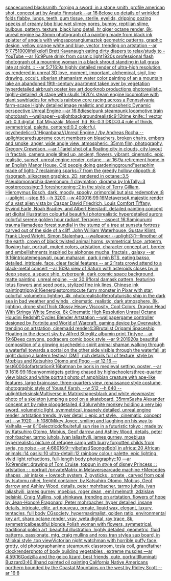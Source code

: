 [space](https://www.ebank.nz/aiartgenerator?category=space)[cursed blacksmith, forging a sword, in a stone smith, profile american shot, concept art by Anato Finnstark --ar 16:8](https://www.ebank.nz/aiartgenerator?category=cursed%20blacksmith%2C%20forging%20a%20sword%2C%20in%20a%20stone%20smith%2C%20profile%20american%20shot%2C%20concept%20art%20by%20Anato%20Finnstark%20--ar%2016%3A8)[close up details of wrinkled folds flabby, lungs, teeth, gum tissue, sterile, eyelids, dripping oozing specks of creamy bbq blue wet slimey pores, bumpy, reptilian slime, bulbous, pattern, texture, black lung detail, hr giger octane render, 8k, unreal engine 5](https://www.ebank.nz/aiartgenerator?category=close%20up%20details%20of%20wrinkled%20folds%20flabby%2C%20lungs%2C%20teeth%2C%20gum%20tissue%2C%20sterile%2C%20eyelids%2C%20dripping%20oozing%20specks%20of%20creamy%20bbq%20blue%20wet%20slimey%20pores%2C%20bumpy%2C%20reptilian%20slime%2C%20bulbous%2C%20pattern%2C%20texture%2C%20black%20lung%20detail%2C%20hr%20giger%20octane%20render%2C%208k%2C%20unreal%20engine%205)[a 35mm photograph of a painting made from black ink splatter of angels with wings](https://www.ebank.nz/aiartgenerator?category=a%2035mm%20photograph%20of%20a%20painting%20made%20from%20black%20ink%20splatter%20of%20angels%20with%20wings)[sporangium](https://www.ebank.nz/aiartgenerator?category=sporangium)[aztek geometric patterns, graphic design, yellow orange white and blue, vector, trending on artstation --ar 5:7](https://www.ebank.nz/aiartgenerator?category=aztek%20geometric%20patterns%2C%20graphic%20design%2C%20yellow%20orange%20white%20and%20blue%2C%20vector%2C%20trending%20on%20artstation%20--ar%205%3A7)[.75](https://www.ebank.nz/aiartgenerator?category=.75)[1000](https://www.ebank.nz/aiartgenerator?category=1000)[lifelike](https://www.ebank.nz/aiartgenerator?category=lifelike)[lofi Brett Kavanaugh eating dirty diapers to relax/study to - YouTube --ar 16:9](https://www.ebank.nz/aiartgenerator?category=lofi%20Brett%20Kavanaugh%20eating%20dirty%20diapers%20to%20relax/study%20to%20-%20YouTube%20--ar%2016%3A9)[Pure drink from cosmic light](https://www.ebank.nz/aiartgenerator?category=Pure%20drink%20from%20cosmic%20light)[1920s professional flash photograph of a mourning woman in a black shroud standing in tall grass late at night. :: --ar 5:7](https://www.ebank.nz/aiartgenerator?category=1920s%20professional%20flash%20photograph%20of%20a%20mourning%20woman%20in%20a%20black%20shroud%20standing%20in%20tall%20grass%20late%20at%20night.%20%3A%3A%20--ar%205%3A7)[16:9](https://www.ebank.nz/aiartgenerator?category=16%3A9)[a highly detailed render of ultra-high resolution, as rendered in unreal 3D love, moment, important, alchemical, sigil, line drawing, occult, siberian shamanism water color painting of an a mountain lake an abandoned 19th-century apartment taken over by vegetation hyperdetailed airbrush poster key art doorknob productions photorealistic, highly-detailed, dj stage with skulls 1920's steam engine locomotive with giant sawblades for wheels rainbow core racing across a Pennsylvania farm-scape Highly detailed image realistic and atmospheric Dynamic perspective Unreal Engine --ar 16:8](https://www.ebank.nz/aiartgenerator?category=a%20highly%20detailed%20render%20of%20ultra-high%20resolution%2C%20as%20rendered%20in%20unreal%203D%20love%2C%20moment%2C%20important%2C%20alchemical%2C%20sigil%2C%20line%20drawing%2C%20occult%2C%20siberian%20shamanism%20water%20color%20painting%20of%20an%20a%20mountain%20lake%20an%20abandoned%2019th-century%20apartment%20taken%20over%20by%20vegetation%20hyperdetailed%20airbrush%20poster%20key%20art%20doorknob%20productions%20photorealistic%2C%20highly-detailed%2C%20dj%20stage%20with%20skulls%201920%27s%20steam%20engine%20locomotive%20with%20giant%20sawblades%20for%20wheels%20rainbow%20core%20racing%20across%20a%20Pennsylvania%20farm-scape%20Highly%20detailed%20image%20realistic%20and%20atmospheric%20Dynamic%20perspective%20Unreal%20Engine%20--ar%2016%3A8)[](https://www.ebank.nz/aiartgenerator?category=)[dieselpunk steampunk locomotive train photobash --wallpaper](https://www.ebank.nz/aiartgenerator?category=dieselpunk%20steampunk%20locomotive%20train%20photobash%20--wallpaper)[--uplight](https://www.ebank.nz/aiartgenerator?category=--uplight)[background](https://www.ebank.nz/aiartgenerator?category=background)[realistic](https://www.ebank.nz/aiartgenerator?category=realistic)[9:12](https://www.ebank.nz/aiartgenerator?category=9%3A12)[time knife::1 vector art::0.3 digital, flat Miyazaki, Monet, hd, 8k::0.3 D&D::0.4 rule of thirds, symmetrical, palette, centered:0.2 colorful, psychedelic::0.1](https://www.ebank.nz/aiartgenerator?category=time%20knife%3A%3A1%20vector%20art%3A%3A0.3%20digital%2C%20flat%20Miyazaki%2C%20Monet%2C%20hd%2C%208k%3A%3A0.3%20D%26D%3A%3A0.4%20rule%20of%20thirds%2C%20symmetrical%2C%20palette%2C%20centered%3A0.2%20colorful%2C%20psychedelic%3A%3A0.1)[Higanbana//Unreal Engine / /by Andreas Rocha --uplight](https://www.ebank.nz/aiartgenerator?category=Higanbana//Unreal%20Engine%20/%20/by%20Andreas%20Rocha%20--uplight)[scared](https://www.ebank.nz/aiartgenerator?category=scared)[supreme court members on bleachers, broken chairs, embers and smoke, anger, wide angle view, atmospheric, 35mm film, photography, Gregory Crewdson, —ar 1:1](https://www.ebank.nz/aiartgenerator?category=supreme%20court%20members%20on%20bleachers%2C%20broken%20chairs%2C%20embers%20and%20smoke%2C%20anger%2C%20wide%20angle%20view%2C%20atmospheric%2C%2035mm%20film%2C%20photography%2C%20Gregory%20Crewdson%2C%20%E2%80%94ar%201%3A1)[ariel shot of a floating city in clouds, city layout in fractals, camera angle tilted up, ancient, flowers, vibrant, cinematic, epic, realistic, sunset, unreal engine render, octane --ar 16:9](https://www.ebank.nz/aiartgenerator?category=ariel%20shot%20of%20a%20floating%20city%20in%20clouds%2C%20city%20layout%20in%20fractals%2C%20camera%20angle%20tilted%20up%2C%20ancient%2C%20flowers%2C%20vibrant%2C%20cinematic%2C%20epic%2C%20realistic%2C%20sunset%2C%20unreal%20engine%20render%2C%20octane%20--ar%2016%3A9)[a retirement home in an English Manor House. Old people doing gardening](https://www.ebank.nz/aiartgenerator?category=a%20retirement%20home%20in%20an%20English%20Manor%20House.%20Old%20people%20doing%20gardening)[ground"](https://www.ebank.nz/aiartgenerator?category=ground%22)[seraphim made of light::7 reclaiming sparks::7 from the greedy hollow qlippoth::8 risograph, silkscreen graphics, 2D, rendered in octane::3.5 Pseudomonarchia daemonum::1 claymation, diorama by InkTally::3 postprocessing::3 foreshortening::2 in the style of Terry Gilliam, Hieronymus Bosch, dark, moody, spooky, primordial but also redemptive::8 --uplight --stop 85 --h 3200 --w 4000](https://www.ebank.nz/aiartgenerator?category=seraphim%20made%20of%20light%3A%3A7%20reclaiming%20sparks%3A%3A7%20from%20the%20greedy%20hollow%20qlippoth%3A%3A8%20risograph%2C%20silkscreen%20graphics%2C%202D%2C%20rendered%20in%20octane%3A%3A3.5%20Pseudomonarchia%20daemonum%3A%3A1%20claymation%2C%20diorama%20by%20InkTally%3A%3A3%20postprocessing%3A%3A3%20foreshortening%3A%3A2%20in%20the%20style%20of%20Terry%20Gilliam%2C%20Hieronymus%20Bosch%2C%20dark%2C%20moody%2C%20spooky%2C%20primordial%20but%20also%20redemptive%3A%3A8%20--uplight%20--stop%2085%20--h%203200%20--w%204000)[16:9](https://www.ebank.nz/aiartgenerator?category=16%3A9)[9:16](https://www.ebank.nz/aiartgenerator?category=9%3A16)[Metaverse](https://www.ebank.nz/aiartgenerator?category=Metaverse)[A majestic render of a vast alien vista by Caspar David Friedrich, Louis Comfort Tiffany, Eyvind Earle, Noah Bradley, and Albert Bierstadt, detailed painting concept art digital illustration colourful beautiful photorealistic hyperdetailed aurora colorful serene golden hour radiant Terragen --aspect 16:9](https://www.ebank.nz/aiartgenerator?category=A%20majestic%20render%20of%20a%20vast%20alien%20vista%20by%20Caspar%20David%20Friedrich%2C%20Louis%20Comfort%20Tiffany%2C%20Eyvind%20Earle%2C%20Noah%20Bradley%2C%20and%20Albert%20Bierstadt%2C%20detailed%20painting%20concept%20art%20digital%20illustration%20colourful%20beautiful%20photorealistic%20hyperdetailed%20aurora%20colorful%20serene%20golden%20hour%20radiant%20Terragen%20--aspect%2016%3A9)[amigurumi trauma llama](https://www.ebank.nz/aiartgenerator?category=amigurumi%20trauma%20llama)[deep forest sundial in the stump of a tree at sunset](https://www.ebank.nz/aiartgenerator?category=deep%20forest%20sundial%20in%20the%20stump%20of%20a%20tree%20at%20sunset)[a fortress carved out of the side of a cliff, John William Waterhouse, Gustav Klimt, Frank Lloyd Wright, Simon Stalenhag, --wallpaper --uplight](https://www.ebank.nz/aiartgenerator?category=a%20fortress%20carved%20out%20of%20the%20side%20of%20a%20cliff%2C%20John%20William%20Waterhouse%2C%20Gustav%20Klimt%2C%20Frank%20Lloyd%20Wright%2C%20Simon%20Stalenhag%2C%20--wallpaper%20--uplight)[3:1](https://www.ebank.nz/aiartgenerator?category=3%3A1)[--ll](https://www.ebank.nz/aiartgenerator?category=--ll)[mother of the earth, crown of black twisted animal horns, symmetrical face, artgerm, flowing hair, portrait, muted colors, artstation, character concept art, border and embellishments inspiried by alphonse mucha, fractals , galaxy --ar 9:16](https://www.ebank.nz/aiartgenerator?category=mother%20of%20the%20earth%2C%20crown%20of%20black%20twisted%20animal%20horns%2C%20symmetrical%20face%2C%20artgerm%2C%20flowing%20hair%2C%20portrait%2C%20muted%20colors%2C%20artstation%2C%20character%20concept%20art%2C%20border%20and%20embellishments%20inspiried%20by%20alphonse%20mucha%2C%20fractals%20%2C%20galaxy%20--ar%209%3A16)[intricate](https://www.ebank.nz/aiartgenerator?category=intricate)[megawati, puan maharani, park ji min BTS, eating bakso, detailed, intricate, face, clear facial features -- ar 2:1](https://www.ebank.nz/aiartgenerator?category=megawati%2C%20puan%20maharani%2C%20park%20ji%20min%20BTS%2C%20eating%20bakso%2C%20detailed%2C%20intricate%2C%20face%2C%20clear%20facial%20features%20--%20ar%202%3A1)[rats crowd attend to a black-metal concert --ar 16:9](https://www.ebank.nz/aiartgenerator?category=rats%20crowd%20attend%20to%20a%20black-metal%20concert%20--ar%2016%3A9)[a view of Saturn with asteroids closes by in deep space, a space ship, cyberpunk, dark cosmic space background, matte painting, unreal engine, --ar 30:9](https://www.ebank.nz/aiartgenerator?category=a%20view%20of%20Saturn%20with%20asteroids%20closes%20by%20in%20deep%20space%2C%20a%20space%20ship%2C%20cyberpunk%2C%20dark%20cosmic%20space%20background%2C%20matte%20painting%2C%20unreal%20engine%2C%20--ar%2030%3A9)[floral damask pattern, featuring lotus flowers and seed pods, stylized fine ink lines, Chinese ink painting](https://www.ebank.nz/aiartgenerator?category=floral%20damask%20pattern%2C%20featuring%20lotus%20flowers%20and%20seed%20pods%2C%20stylized%20fine%20ink%20lines%2C%20Chinese%20ink%20painting)[trippy](https://www.ebank.nz/aiartgenerator?category=trippy)[9:16](https://www.ebank.nz/aiartgenerator?category=9%3A16)[energies](https://www.ebank.nz/aiartgenerator?category=energies)[toronto](https://www.ebank.nz/aiartgenerator?category=toronto)[cute furry monster in Pixar with star, colorful, volumetric lighting, 4k, photorealistic](https://www.ebank.nz/aiartgenerator?category=cute%20furry%20monster%20in%20Pixar%20with%20star%2C%20colorful%2C%20volumetric%20lighting%2C%204k%2C%20photorealistic)[Retrofuturistic ship in the dark sea in bad weather and winds , cinematic, realistic, dark atmosphere, 8k, lighting, drone shot](https://www.ebank.nz/aiartgenerator?category=Retrofuturistic%20ship%20in%20the%20dark%20sea%20in%20bad%20weather%20and%20winds%20%2C%20cinematic%2C%20realistic%2C%20dark%20atmosphere%2C%208k%2C%20lighting%2C%20drone%20shot)[Thick Glossy Heavy Viscosity, Cool Colors, Dragon Head With Stringy White Smoke, 8k Cinematic High Resolution Unreal Octane Houdini Redshift Cycles Blender Artstation --wallpaper](https://www.ebank.nz/aiartgenerator?category=Thick%20Glossy%20Heavy%20Viscosity%2C%20Cool%20Colors%2C%20Dragon%20Head%20With%20Stringy%20White%20Smoke%2C%208k%20Cinematic%20High%20Resolution%20Unreal%20Octane%20Houdini%20Redshift%20Cycles%20Blender%20Artstation%20--wallpaper)[game controller designed by Fortnite and World of Warcraft, gaming device by Overwatch, trending on artstation, cinema4d render](https://www.ebank.nz/aiartgenerator?category=game%20controller%20designed%20by%20Fortnite%20and%20World%20of%20Warcraft%2C%20gaming%20device%20by%20Overwatch%2C%20trending%20on%20artstation%2C%20cinema4d%20render)[4:3](https://www.ebank.nz/aiartgenerator?category=4%3A3)[Brutalist Origami Spaceship Floating in the desert sky by Alfred Stieglitz albumin print Tintype --ar 19:6](https://www.ebank.nz/aiartgenerator?category=Brutalist%20Origami%20Spaceship%20Floating%20in%20the%20desert%20sky%20by%20Alfred%20Stieglitz%20albumin%20print%20Tintype%20--ar%2019%3A6)[Deep canyons, podracers comic book style --ar 9:20](https://www.ebank.nz/aiartgenerator?category=Deep%20canyons%2C%20podracers%20comic%20book%20style%20--ar%209%3A20)[1920](https://www.ebank.nz/aiartgenerator?category=1920)[a beautiful composition of a glowing psychedelic spirit animal shaman walking through a waterfall towards a portal on the other side visible through the waterfall, at night during a lantern festival, DMT,  rich details full of texture, style by Mœbius and Katsuhiro Otomo and Pogo —ar 12:16 —test](https://www.ebank.nz/aiartgenerator?category=a%20beautiful%20composition%20of%20a%20glowing%20psychedelic%20spirit%20animal%20shaman%20walking%20through%20a%20waterfall%20towards%20a%20portal%20on%20the%20other%20side%20visible%20through%20the%20waterfall%2C%20at%20night%20during%20a%20lantern%20festival%2C%20DMT%2C%20%20rich%20details%20full%20of%20texture%2C%20style%20by%20M%C5%93bius%20and%20Katsuhiro%20Otomo%20and%20Pogo%20%E2%80%94ar%2012%3A16%20%E2%80%94test)[6000](https://www.ebank.nz/aiartgenerator?category=6000)[dof](https://www.ebank.nz/aiartgenerator?category=dof)[artstation](https://www.ebank.nz/aiartgenerator?category=artstation)[9:16](https://www.ebank.nz/aiartgenerator?category=9%3A16)[batman by boris in medieval setting, poster, --ar 9:16](https://www.ebank.nz/aiartgenerator?category=batman%20by%20boris%20in%20medieval%20setting%2C%20poster%2C%20--ar%209%3A16)[16:9](https://www.ebank.nz/aiartgenerator?category=16%3A9)[9:16](https://www.ebank.nz/aiartgenerator?category=9%3A16)[canyon](https://www.ebank.nz/aiartgenerator?category=canyon)[midgets getting chased by highschoolers](https://www.ebank.nz/aiartgenerator?category=midgets%20getting%20chased%20by%20highschoolers)[three-quarter view black and white portrait photo of amphibian creature with ape-like features, large braincase, three-quarters view, renaissance style costume, photographic style of Yousuf Karsh, --w 512 --h 640 --uplight](https://www.ebank.nz/aiartgenerator?category=three-quarter%20view%20black%20and%20white%20portrait%20photo%20of%20amphibian%20creature%20with%20ape-like%20features%2C%20large%20braincase%2C%20three-quarters%20view%2C%20renaissance%20style%20costume%2C%20photographic%20style%20of%20Yousuf%20Karsh%2C%20--w%20512%20--h%20640%20--uplight)[beksinski](https://www.ebank.nz/aiartgenerator?category=beksinski)[Multiverse in Matrix](https://www.ebank.nz/aiartgenerator?category=Multiverse%20in%20Matrix)[shapes](https://www.ebank.nz/aiartgenerator?category=shapes)[black and white viewmaster photo of a skeleton jumping a pool on a skateboard, 35mm](https://www.ebank.nz/aiartgenerator?category=black%20and%20white%20viewmaster%20photo%20of%20a%20skeleton%20jumping%20a%20pool%20on%20a%20skateboard%2C%2035mm)[Sasha Alexander concept art by mike ploog](https://www.ebank.nz/aiartgenerator?category=Sasha%20Alexander%20concept%20art%20by%20mike%20ploog)[detailed,](https://www.ebank.nz/aiartgenerator?category=detailed%2C)[4:3](https://www.ebank.nz/aiartgenerator?category=4%3A3)[blur](https://www.ebank.nz/aiartgenerator?category=blur)[white monkey holding a very big sword, volumetric light, symmetrical, insanely detailed, unreal engine render, artstation trends, hyper detail :: epic art style. , cinematic, concept art --w 1920 --h 1080](https://www.ebank.nz/aiartgenerator?category=white%20monkey%20holding%20a%20very%20big%20sword%2C%20volumetric%20light%2C%20symmetrical%2C%20insanely%20detailed%2C%20unreal%20engine%20render%2C%20artstation%20trends%2C%20hyper%20detail%20%3A%3A%20epic%20art%20style.%20%2C%20cinematic%2C%20concept%20art%20--w%201920%20--h%201080)[Mikey Joyce, smiling and laughing on his way to Valhalla —ar 8:10](https://www.ebank.nz/aiartgenerator?category=Mikey%20Joyce%2C%20smiling%20and%20laughing%20on%20his%20way%20to%20Valhalla%20%E2%80%94ar%208%3A10)[electric](https://www.ebank.nz/aiartgenerator?category=electric)[dof](https://www.ebank.nz/aiartgenerator?category=dof)[buitefull sun rise in a futuristic tokyo :  made by by Katsuhiro Otomo, Mobius, Geof darrow and Ashley Wood, details, peter mohrbacher, tarmo juhola, ivan laliashvili, james gurney, moebius](https://www.ebank.nz/aiartgenerator?category=buitefull%20sun%20rise%20in%20a%20futuristic%20tokyo%20%3A%20%20made%20by%20by%20Katsuhiro%20Otomo%2C%20Mobius%2C%20Geof%20darrow%20and%20Ashley%20Wood%2C%20details%2C%20peter%20mohrbacher%2C%20tarmo%20juhola%2C%20ivan%20laliashvili%2C%20james%20gurney%2C%20moebius)[a hyperrealistic picture of refugee camp with burry forgotten childs from syria,  no noise --ar 4:6](https://www.ebank.nz/aiartgenerator?category=a%20hyperrealistic%20picture%20of%20refugee%20camp%20with%20burry%20forgotten%20childs%20from%20syria%2C%20%20no%20noise%20--ar%204%3A6)[80](https://www.ebank.nz/aiartgenerator?category=80)[16:9](https://www.ebank.nz/aiartgenerator?category=16%3A9)[--vibefast](https://www.ebank.nz/aiartgenerator?category=--vibefast)[[SpongeBob] in africa::20 African animals::14 oasis::10 ultra-detail::12 rainbow colour palette, epic lighting, vivid light refractions, full-length body photography::10 —ar 16:9](https://www.ebank.nz/aiartgenerator?category=%5BSpongeBob%5D%20in%20africa%3A%3A20%20African%20animals%3A%3A14%20oasis%3A%3A10%20ultra-detail%3A%3A12%20rainbow%20colour%20palette%2C%20epic%20lighting%2C%20vivid%20light%20refractions%2C%20full-length%20body%20photography%3A%3A10%20%E2%80%94ar%2016%3A9)[render::](https://www.ebank.nz/aiartgenerator?category=render%3A%3A)[drawing of Tom Cruise, topgun in style of disney Princess : : artstation : : portrait /private](https://www.ebank.nz/aiartgenerator?category=drawing%20of%20Tom%20Cruise%2C%20topgun%20in%20style%20of%20disney%20Princess%20%3A%20%3A%20artstation%20%3A%20%3A%20portrait%20/private)[Matrix in Metaverse](https://www.ebank.nz/aiartgenerator?category=Matrix%20in%20Metaverse)[arcade machine +Mercedes shapes , air intake + lowtech system ,2 joysticks , ornate , carved from opal by tsutomu nihei, freight container, by Katsuhiro Otomo, Mobius, Geof darrow and Ashley Wood, details, peter mohrbacher, tarmo juhola, ivan laliashvili, james gurney, moebius, roger dean , emil melmoth, zdzislaw belsinki, Craig Mullins, yoji shinkawa, trending on artstation, flowers of hope by Jean-Honoré Fragonard, Peter mohrbacher, hyper detailed, insane details, intricate, elite, art nouveau, ornate, liquid wax, elegant, luxury, tentacles, full body CGsociety, hypermaximalist, golden ratio, environmental key art, sharp octane render, vray ,weta digital, ray trace, 8k, symmetrical](https://www.ebank.nz/aiartgenerator?category=arcade%20machine%20%2BMercedes%20shapes%20%2C%20air%20intake%20%2B%20lowtech%20system%20%2C2%20joysticks%20%2C%20ornate%20%2C%20carved%20from%20opal%20by%20tsutomu%20nihei%2C%20freight%20container%2C%20by%20Katsuhiro%20Otomo%2C%20Mobius%2C%20Geof%20darrow%20and%20Ashley%20Wood%2C%20details%2C%20peter%20mohrbacher%2C%20tarmo%20juhola%2C%20ivan%20laliashvili%2C%20james%20gurney%2C%20moebius%2C%20roger%20dean%20%2C%20emil%20melmoth%2C%20zdzislaw%20belsinki%2C%20Craig%20Mullins%2C%20yoji%20shinkawa%2C%20trending%20on%20artstation%2C%20flowers%20of%20hope%20by%20Jean-Honor%C3%A9%20Fragonard%2C%20Peter%20mohrbacher%2C%20hyper%20detailed%2C%20insane%20details%2C%20intricate%2C%20elite%2C%20art%20nouveau%2C%20ornate%2C%20liquid%20wax%2C%20elegant%2C%20luxury%2C%20tentacles%2C%20full%20body%20CGsociety%2C%20hypermaximalist%2C%20golden%20ratio%2C%20environmental%20key%20art%2C%20sharp%20octane%20render%2C%20vray%20%2Cweta%20digital%2C%20ray%20trace%2C%208k%2C%20symmetrical)[beautiful blonde Polish woman with flowers, symmetrical, traditional polish art, beautiful illustration, highly detailed, geometric, fluid patterns, passionate, mtg, craig mullins and ross tran style](https://www.ebank.nz/aiartgenerator?category=beautiful%20blonde%20Polish%20woman%20with%20flowers%2C%20symmetrical%2C%20traditional%20polish%20art%2C%20beautiful%20illustration%2C%20highly%20detailed%2C%20geometric%2C%20fluid%20patterns%2C%20passionate%2C%20mtg%2C%20craig%20mullins%20and%20ross%20tran%20style)[a sup board, in Milokai style ,top view](https://www.ebank.nz/aiartgenerator?category=a%20sup%20board%2C%20in%20Milokai%20style%20%2Ctop%20view)[Victorian night watchman with horrible puffy face, grotty, old photograph](https://www.ebank.nz/aiartgenerator?category=Victorian%20night%20watchman%20with%20horrible%20puffy%20face%2C%20grotty%2C%20old%20photograph)[anime steampunk classroom, tesla coil, grandfather clock](https://www.ebank.nz/aiartgenerator?category=anime%20steampunk%20classroom%2C%20tesla%20coil%2C%20grandfather%20clock)[render](https://www.ebank.nz/aiartgenerator?category=render)[photo of body building vegetables , extreme muscles —ar 4:5](https://www.ebank.nz/aiartgenerator?category=photo%20of%20body%20building%20vegetables%20%2C%20extreme%20muscles%20%E2%80%94ar%204%3A5)[9:16](https://www.ebank.nz/aiartgenerator?category=9%3A16)[Godzilla and the geico lizard, best friends, cute, portrait](https://www.ebank.nz/aiartgenerator?category=Godzilla%20and%20the%20geico%20lizard%2C%20best%20friends%2C%20cute%2C%20portrait)[Illuminati Buzzard](https://www.ebank.nz/aiartgenerator?category=Illuminati%20Buzzard)[3:4](https://www.ebank.nz/aiartgenerator?category=3%3A4)[0.8](https://www.ebank.nz/aiartgenerator?category=0.8)[hand painted oil painting California Native Americans northern bounded by the Coastal Mountains on the west by Ridley Scott --ar 16:8](https://www.ebank.nz/aiartgenerator?category=hand%20painted%20oil%20painting%20California%20Native%20Americans%20northern%20bounded%20by%20the%20Coastal%20Mountains%20on%20the%20west%20by%20Ridley%20Scott%20--ar%2016%3A8)